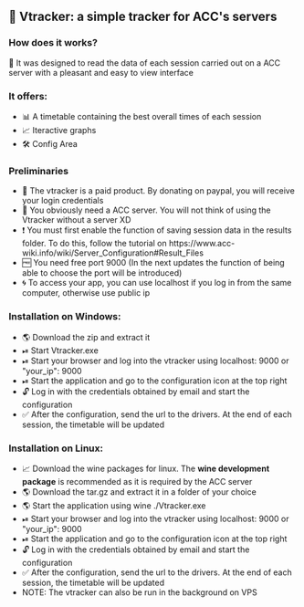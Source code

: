 <h2>&#128308 Vtracker: a simple tracker for ACC's servers</h2>
<h3>How does it works?</h3>
<p>&#128302 It was designed to read the data of each session carried out on a ACC server with a pleasant and easy to view interface</p>
<h3>It offers:</h3>
<ul>
  <li>&#128202 A timetable containing the best overall times of each session</li>
  <li>&#128200 Iteractive graphs</li>
  <li>&#128736 Config Area</li>
</ul>
<h3>Preliminaries</h3>
<ul>
  <li>&#128272 The vtracker is a paid product. By donating on paypal, you will receive your login credentials</li>
  <li>&#128064 You obviously need a ACC server. You will not think of using the Vtracker without a server XD</li>
  <li>&#10071 You must first enable the function of saving session data in the results folder. To do this, follow the tutorial on https://www.acc-wiki.info/wiki/Server_Configuration#Result_Files</li>
  <li>&#127379 You need free port 9000 (In the next updates the function of being able to choose the port will be introduced)</li>
  <li>&#127744 To access your app, you can use localhost if you log in from the same computer, otherwise use public ip</li>
</ul>
<h3>Installation on Windows:</h3>
<ul>
  <li>&#127758 Download the zip and extract it</li>
  <li>&#9199 Start Vtracker.exe</li>
  <li>&#9199 Start your browser and log into the vtracker using localhost: 9000 or "your_ip": 9000</li>
  <li>&#9199 Start the application and go to the configuration icon at the top right</li>
  <li>&#128275 Log in with the credentials obtained by email and start the configuration</li>
  <li>&#9989 After the configuration, send the url to the drivers. At the end of each session, the timetable will be updated</li>
</ul>
<h3>Installation on Linux:</h3>
<ul>
  <li>&#128200 Download the wine packages for linux. The <b>wine development package</b> is recommended as it is required by the ACC server</li>
  <li>&#127758 Download the tar.gz and extract it in a folder of your choice</li>
  <li>&#127758 Start the application using wine ./Vtracker.exe</li>
  <li>&#9199 Start your browser and log into the vtracker using localhost: 9000 or "your_ip": 9000</li>
  <li>&#9199 Start the application and go to the configuration icon at the top right</li>
  <li>&#128275 Log in with the credentials obtained by email and start the configuration</li>
  <li>&#9989 After the configuration, send the url to the drivers. At the end of each session, the timetable will be updated</li>
  <li>NOTE: The vtracker can also be run in the background on VPS</li>
</ul>
